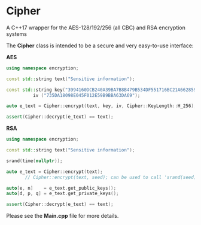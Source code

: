# Cipher
A C++17 wrapper for the AES-128/192/256 (all CBC) and RSA encryption systems

The **Cipher** class is intended to be a secure and very easy-to-use interface:

**AES**
```c++
using namespace encryption;

const std::string text("Sensitive information");

const std::string key("3994160DCB240A39BA7B8B479B534DF551716BC21A66285937965C14FD7565B5"),
		  iv ("735DA18098E045F012E59B9BBA63DA69");

auto e_text = Cipher::encrypt(text, key, iv, Cipher::KeyLength::H_256);

assert(Cipher::decrypt(e_text) == text);
```

**RSA**
```c++
using namespace encryption;

const std::string text("Sensitive information");

srand(time(nullptr));

auto e_text = Cipher::encrypt(text);
	   // Cipher::encrypt(text, seed); can be used to call 'srand(seed)' if 'seed != 1'

auto[e, n]    = e_text.get_public_keys();
auto[d, p, q] = e_text.get_private_keys();

assert(Cipher::decrypt(e_text) == text);
```

Please see the **Main.cpp** file for more details.

